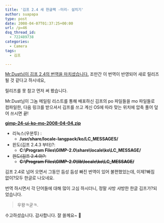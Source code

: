 ```yaml
---
title: '김프 2.4 새 한글팩 -미리- 설치기'
author: suapapa
type: post
date: 2008-04-07T01:37:25+00:00
url: /p=46
dsq_thread_id:
  - 722489738
categories:
  - Camera
tags:
  - 김프

---
```

[Mr.Dust님이 김프 2.4의 번역을 마치셨습니다.](http://mr-dust.pe.kr/entry/stuffs-I-am-doing-nowaday) 조만간 이 번역이 반영되어 새로 릴리즈 될 것 같다고 하시네요,

릴리즈를 못 참고 먼저 써 봤습니다.



Mr.Dust님이 그놈 메일링 리스트를 통해 배포하신 김프의 po 파일들을 mo 파일들로 컴파일한, 다음 링크를 받으셔서 김프를 쓰고 계신 OS에 따라 맞는 위치에 압축 풀어 덮어 쓰시면 끝!

[**gimp-24-ui-ko-mo-2008-04-04.zip**][1]

  * 리눅스(우분투) : 
      * **/usr/share/locale-langpack/ko/LC_MESSAGES/**
  * 윈도(김프 2.4.3 부터)?: 
      * **C:\Program Files\GIMP-2.0\share\locale\ko\LC_MESSAGE/**
  * <strike>윈도(김프 2.4.0)?: </strike> 
      * **<strike>C:\Program Files\GIMP-2.0\lib\locale\ko\LC_MESSAGE/</strike>**

김프 2.4로 넘어 오면서 그동안 듬성 듬성 빠진 번역이 있어 불편했었는데, 이제?빠짐 없이?모두 한글로 나오네요.

번역 하시면서 각 단어들에 대해 많이 고심 하시더니, 정말 샤방 샤방한 한글 김프가?되었습니다.

> 우왕ㅋ굳ㅋ.

수고하셨습니다. 감사합니다. 잘 쓸께요~ 🙂

 [1]: https://homin.dev/asset/blog/2008/04/gimp-24-ui-ko-mo-2008-04-04.zip "gimp-24-ui-ko-mo-2008-04-04.zip"